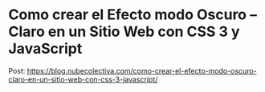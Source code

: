 # Como crear el Efecto modo Oscuro – Claro en un Sitio Web con CSS 3 y JavaScript 

Post: https://blog.nubecolectiva.com/como-crear-el-efecto-modo-oscuro-claro-en-un-sitio-web-con-css-3-javascript/ 
